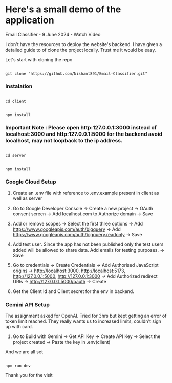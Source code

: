# Here's a small demo of the application

Email Classifier - 9 June 2024 - Watch Video



I don't have the resources to deploy the website's backend. I have given a detailed guide to of clone the project locally. Trust me it would be easy.

Let's start with cloning the repo

```

git clone "https://github.com/Nishant891/Email-Classifier.git"

```

  

### Instalation
  
```

cd client

```
  

```

npm install

```  

### Important Note : Please open http:127.0.0.1:3000 instead of localhost:3000 and http:127.0.0.1:5000 for the backend avoid localhost, may not loopback to the ip address.
   
```

cd server

```


```

npm install

```

### Google Cloud Setup

1. Create an .env file with reference to .env.example present in client as well as server

2. Go to Google Developer Console -> Create a new project -> OAuth consent screen -> Add localhost.com to Authorize domain -> Save

3. Add or remove scopes -> Select the first three options -> Add https://www.googleapis.com/auth/bigquery -> Add https://www.googleapis.com/auth/bigquery.readonly -> Save

4. Add test user. Since the app has not been published only the test users added will be allowed to share data. Add emails for testing purposes. -> Save

5. Go to credentials -> Create Credentials -> Add Authorised JavaScript origins -> http://localhost:3000, http://localhost:5173, http://127.0.0.1:5000, http://127.0.0.1:3000 -> Add Authorized redirect URIs -> http://127.0.0.1:5000/oauth -> Create

6. Get the Client Id and Client secret for the env in backend.

### Gemini API Setup

The assignment asked for OpenAI. Tried for 3hrs but kept getting an error of token limit reached. They really wants us to increased limits, couldn't sign up with card.

1. Go to Build with Gemini -> Get API Key -> Create API Key -> Select the project created -> Paste the key in .env(client)

And we are all set

```

npm run dev

```

Thank you for the visit
